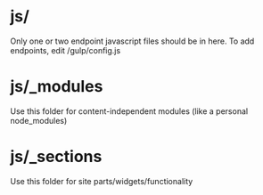 # js/

Only one or two endpoint javascript files should be in here. To add endpoints, edit /gulp/config.js

# js/_modules

Use this folder for content-independent modules (like a personal node_modules)

# js/_sections

Use this folder for site parts/widgets/functionality

